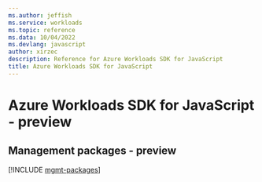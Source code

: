 ```yaml
---
ms.author: jeffish
ms.service: workloads
ms.topic: reference
ms.data: 10/04/2022
ms.devlang: javascript
author: xirzec
description: Reference for Azure Workloads SDK for JavaScript
title: Azure Workloads SDK for JavaScript
---
```

# Azure Workloads SDK for JavaScript - preview

## Management packages - preview
[!INCLUDE [mgmt-packages](workloads-mgmt-index.md)]